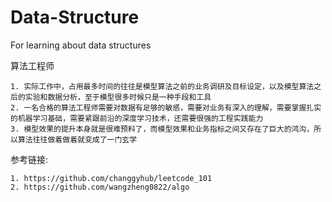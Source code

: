# Data-Structure
For learning about data structures

算法工程师

    1. 实际工作中，占用最多时间的往往是模型算法之前的业务调研及目标设定，以及模型算法之后的实验和数据分析，至于模型很多时候只是一种手段和工具
    2. 一名合格的算法工程师需要对数据有足够的敏感，需要对业务有深入的理解，需要掌握扎实的机器学习基础，需要紧跟前沿的深度学习技术，还需要很强的工程实践能力
    3. 模型效果的提升本身就是很难预料了，而模型效果和业务指标之间又存在了巨大的鸿沟，所以算法往往做着做着就变成了一门玄学
    
参考链接: 
    
    1. https://github.com/changgyhub/leetcode_101
    2. https://github.com/wangzheng0822/algo
